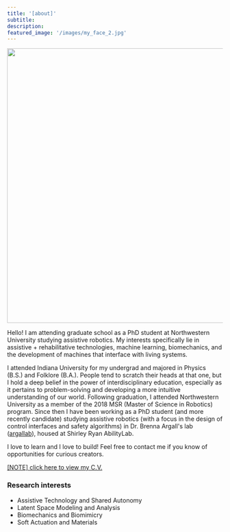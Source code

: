 ```yaml
---
title: '[about]'
subtitle:
description:
featured_image: '/images/my_face_2.jpg'
---
```


<!-- <img src="{{site.baseurl}}/images/myface.jpg" width="640"> -->

<img src="{{site.baseurl}}/images/my_face_2.jpg" width="640">

<!-- Andrew was first introduced to robotics in his youth, participating in and eventually becoming an officer of his high school’s robotics & design team. He would go on to participate in a wide range of research interests while attending Indiana University, including questions in endocrinology, digital humanities, and (most centrally) the biophysics of vision. Throughout all lines of research, the primary drive was to better understand the differences and similarities between biological and mechanical systems. He graduated from Indiana University in 2017 with a B.S. in Physics and a B.A. in Folklore & Ethnomusicology. Andrew then joined on as a lab manager for the [de Ruyter Biophysics](https://www.biocomplexity.indiana.edu/research/info/deruyter.php) lab, where he spent a year working on software design for the generation of experimental stimuli as well as for neural recording. The position additionally involved analysis of experimental data as well as the maintenance and development of laboratory resources. 

In the summer of 2018, Andrew departed from Indiana to the distant land of Chicago, Illinois. There, he began as a student in Northwestern's [Masters of Science in Robotics (MSR)](https://www.mccormick.northwestern.edu/robotics/) program (graduated from in Fall 2019). Andrew is now a rising 5th year pursuing a PhD degree in Mechanical Engineering at Northwestern University ([argallab](https://www.argallab.northwestern.edu/)), where he hopes to further explore the interface between human and artifice. After graduation he intends to enter the field of assistive robotics, with particular interest in computational geometry and low-cost, high-access solutions. -->

Hello! I am attending graduate school as a PhD student at Northwestern University studying assistive robotics. My interests specifically lie in assistive + rehabilitative technologies, machine learning, biomechanics, and the development of machines that interface with living systems.

I attended Indiana University for my undergrad and majored in Physics (B.S.) and Folklore (B.A.). People tend to scratch their heads at that one, but I hold a deep belief in the power of interdisciplinary education, especially as it pertains to problem-solving and developing a more intuitive understanding of our world.
Following graduation, I attended Northwestern University as a member of the 2018 MSR (Master of Science in Robotics) program. Since then I have been working as a PhD student (and more recently candidate) studying assistive robotics (with a focus in the design of control interfaces and safety algorithms) in Dr. Brenna Argall's lab ([argallab](https://www.argallab.northwestern.edu/)), housed at Shirley Ryan AbilityLab.

I love to learn and I love to build! Feel free to contact me if you know of opportunities for curious creators.

<a id="raw-url" href="https://github.com/mossti/Portfolio/blob/master/docs/andrew_thompson_academic_CV_june_2025.pdf">[NOTE] click here to view my C.V.</a>

<!-- <a id="raw-url" href="https://github.com/mossti/Portfolio/blob/master/docs/resume_cv_may_2022.pdf">[NOTE] click here to view my C.V.</a> -->

### Research interests
* Assistive Technology and Shared Autonomy
* Latent Space Modeling and Analysis
* Biomechanics and Biomimicry
* Soft Actuation and Materials
